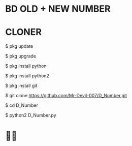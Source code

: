 # BD OLD + NEW NUMBER

# CLONER

$ pkg update

$ pkg upgrade

$ pkg install python

$ pkg install python2

$ pkg install git

$ git clone https://github.com/Mr-Devil-007/D_Number.git

$ cd D_Number

$ python2 D_Number.py


# 🙂🥀
